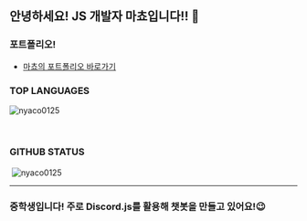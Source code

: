 ## 안녕하세요! JS 개발자 마쵸입니다!! 👋

### 포트폴리오!
- [마쵸의 포트폴리오 바로가기](https://swanky-sardine-298.notion.site/4d60340117664d46a19505d5df44785c)

### TOP LANGUAGES
<p><img align="center" src="https://github-readme-stats.vercel.app/api/top-langs?username=nyaco0125&show_icons=true&locale=en&layout=compact" alt="nyaco0125" /></p><br /> 

### GITHUB STATUS
<p>&nbsp;<img align="center" src="https://github-readme-stats.vercel.app/api?username=nyaco0125&show_icons=true&locale=en" alt="nyaco0125" /></p>
<hr/>

### 중학생입니다! 주로 Discord.js를 활용해 챗봇을 만들고 있어요!😉



